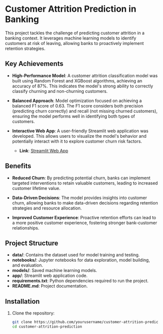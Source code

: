 # Customer Attrition Prediction in Banking

This project tackles the challenge of predicting customer attrition in a banking context. It leverages machine learning models to identify customers at risk of leaving, allowing banks to proactively implement retention strategies.

## Key Achievements

- **High-Performance Model**: A customer attrition classification model was built using Random Forest and XGBoost algorithms, achieving an accuracy of 87%. This indicates the model's strong ability to correctly classify churning and non-churning customers.

- **Balanced Approach**: Model optimization focused on achieving a balanced F1 score of 0.63. The F1 score considers both precision (predicting churn correctly) and recall (not missing churned customers), ensuring the model performs well in identifying both types of customers.

- **Interactive Web App**: A user-friendly Streamlit web application was developed. This allows users to visualize the model's behavior and potentially interact with it to explore customer churn risk factors.
  - **Link**: [Streamlit Web App](https://frontendpy-h24q76f4ncj9qnnd2u6zkp.streamlit.app/)

## Benefits

- **Reduced Churn**: By predicting potential churn, banks can implement targeted interventions to retain valuable customers, leading to increased customer lifetime value.

- **Data-Driven Decisions**: The model provides insights into customer churn, allowing banks to make data-driven decisions regarding retention strategies and resource allocation.

- **Improved Customer Experience**: Proactive retention efforts can lead to a more positive customer experience, fostering stronger bank-customer relationships.

## Project Structure

- **data/**: Contains the dataset used for model training and testing.
- **notebooks/**: Jupyter notebooks for data exploration, model building, and evaluation.
- **models/**: Saved machine learning models.
- **app/**: Streamlit web application code.
- **requirements.txt**: Python dependencies required to run the project.
- **README.md**: Project documentation.

## Installation

1. Clone the repository:
   ```sh
   git clone https://github.com/yourusername/customer-attrition-prediction.git
   cd customer-attrition-prediction
